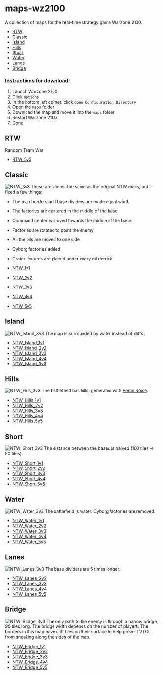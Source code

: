 # maps-wz2100
A collection of maps for the real-time strategy game Warzone 2100.
- [RTW](#RTW)
- [Classic](#Classic)
- [Island](#Island)
- [Hills](#Hills)
- [Short](#Short)
- [Water](#Water)
- [Lanes](#Lanes)
- [Bridge](#Bridge)

### Instructions for download:
1. Launch Warzone 2100
2. Click `Options`
3. In the bottom left corner, click `Open Configuration Directory`
4. Open the `maps` folder
5. Download the map and move it into the `maps` folder
6. Restart Warzone 2100
7. Done

## RTW
Random Team War
- [RTW_5v5](https://github.com/aco4/maps-wz2100/raw/main/maps/10c-RTW_5v5-beta3.wz)

## Classic
![NTW_3v3](https://github.com/aco4/maps-wz2100/raw/main/images/NTW_3v3.png)
These are almost the same as the original NTW maps, but I fixed a few things:
- The map borders and base dividers are made equal width
- The factories are centered in the middle of the base
- Command center is moved towards the middle of the base
- Factories are rotated to point the enemy
- All the oils are moved to one side
- Cyborg factories added
- Crater textures are placed under every oil derrick

- [NTW_1v1](https://github.com/aco4/maps-wz2100/raw/main/maps/2c-NTW_1v1.wz)
- [NTW_2v2](https://github.com/aco4/maps-wz2100/raw/main/maps/4c-NTW_2v2.wz)
- [NTW_3v3](https://github.com/aco4/maps-wz2100/raw/main/maps/6c-NTW_3v3.wz)
- [NTW_4v4](https://github.com/aco4/maps-wz2100/raw/main/maps/8c-NTW_4v4.wz)
- [NTW_5v5](https://github.com/aco4/maps-wz2100/raw/main/maps/10c-NTW_5v5.wz)

## Island
![NTW_Island_3v3](https://github.com/aco4/maps-wz2100/raw/main/images/NTW_Island_3v3.png)
The map is surrounded by water instead of cliffs.
- [NTW_Island_1v1](https://github.com/aco4/maps-wz2100/raw/main/maps/2c-NTW_Island_1v1.wz)
- [NTW_Island_2v2](https://github.com/aco4/maps-wz2100/raw/main/maps/4c-NTW_Island_2v2.wz)
- [NTW_Island_3v3](https://github.com/aco4/maps-wz2100/raw/main/maps/6c-NTW_Island_3v3.wz)
- [NTW_Island_4v4](https://github.com/aco4/maps-wz2100/raw/main/maps/8c-NTW_Island_4v4.wz)
- [NTW_Island_5v5](https://github.com/aco4/maps-wz2100/raw/main/maps/10c-NTW_Island_5v5.wz)

## Hills
![NTW_Hills_3v3](https://github.com/aco4/maps-wz2100/raw/main/images/NTW_Hills_3v3.png)
The battlefield has hills, generated with [Perlin Noise](http://kitfox.com/projects/perlinNoiseMaker/).

[comment]: # (The settings used were: Random seed `2`, Width `158`, Height `101`, Cell Size `12`, Levels `1`, Attenuation `.4`, Groovy `True`)

- [NTW_Hills_1v1](https://github.com/aco4/maps-wz2100/raw/main/maps/2c-NTW_Hills_1v1.wz)
- [NTW_Hills_2v2](https://github.com/aco4/maps-wz2100/raw/main/maps/4c-NTW_Hills_2v2.wz)
- [NTW_Hills_3v3](https://github.com/aco4/maps-wz2100/raw/main/maps/6c-NTW_Hills_3v3.wz)
- [NTW_Hills_4v4](https://github.com/aco4/maps-wz2100/raw/main/maps/8c-NTW_Hills_4v4.wz)
- [NTW_Hills_5v5](https://github.com/aco4/maps-wz2100/raw/main/maps/10c-NTW_Hills_5v5.wz)

## Short
![NTW_Short_3v3](https://github.com/aco4/maps-wz2100/raw/main/images/NTW_Short_3v3.png)
The distance between the bases is halved (100 tiles -> 50 tiles).
- [NTW_Short_1v1](https://github.com/aco4/maps-wz2100/raw/main/maps/2c-NTW_Short_1v1.wz)
- [NTW_Short_2v2](https://github.com/aco4/maps-wz2100/raw/main/maps/4c-NTW_Short_2v2.wz)
- [NTW_Short_3v3](https://github.com/aco4/maps-wz2100/raw/main/maps/6c-NTW_Short_3v3.wz)
- [NTW_Short_4v4](https://github.com/aco4/maps-wz2100/raw/main/maps/8c-NTW_Short_4v4.wz)
- [NTW_Short_5v5](https://github.com/aco4/maps-wz2100/raw/main/maps/10c-NTW_Short_5v5.wz)

## Water
![NTW_Water_3v3](https://github.com/aco4/maps-wz2100/raw/main/images/NTW_Water_3v3.png)
The battlefield is water. Cyborg factories are removed.
- [NTW_Water_1v1](https://github.com/aco4/maps-wz2100/raw/main/maps/2c-NTW_Water_1v1.wz)
- [NTW_Water_2v2](https://github.com/aco4/maps-wz2100/raw/main/maps/4c-NTW_Water_2v2.wz)
- [NTW_Water_3v3](https://github.com/aco4/maps-wz2100/raw/main/maps/6c-NTW_Water_3v3.wz)
- [NTW_Water_4v4](https://github.com/aco4/maps-wz2100/raw/main/maps/8c-NTW_Water_4v4.wz)
- [NTW_Water_5v5](https://github.com/aco4/maps-wz2100/raw/main/maps/10c-NTW_Water_5v5.wz)

## Lanes
![NTW_Lanes_3v3](https://github.com/aco4/maps-wz2100/raw/main/images/NTW_Lanes_3v3.png)
The base dividers are 5 times longer.
- [NTW_Lanes_2v2](https://github.com/aco4/maps-wz2100/raw/main/maps/4c-NTW_Lanes_2v2.wz)
- [NTW_Lanes_3v3](https://github.com/aco4/maps-wz2100/raw/main/maps/6c-NTW_Lanes_3v3.wz)
- [NTW_Lanes_4v4](https://github.com/aco4/maps-wz2100/raw/main/maps/8c-NTW_Lanes_4v4.wz)
- [NTW_Lanes_5v5](https://github.com/aco4/maps-wz2100/raw/main/maps/10c-NTW_Lanes_5v5.wz)

## Bridge
![NTW_Bridge_3v3](https://github.com/aco4/maps-wz2100/raw/main/images/NTW_Bridge_3v3.png)
The only path to the enemy is through a narrow bridge, 90 tiles long. The bridge width depends on the number of players. The borders in this map have cliff tiles on their surface to help prevent VTOL from sneaking along the sides of the map.
- [NTW_Bridge_1v1](https://github.com/aco4/maps-wz2100/raw/main/maps/2c-NTW_Bridge_1v1.wz)
- [NTW_Bridge_2v2](https://github.com/aco4/maps-wz2100/raw/main/maps/4c-NTW_Bridge_2v2.wz)
- [NTW_Bridge_3v3](https://github.com/aco4/maps-wz2100/raw/main/maps/6c-NTW_Bridge_3v3.wz)
- [NTW_Bridge_4v4](https://github.com/aco4/maps-wz2100/raw/main/maps/8c-NTW_Bridge_4v4.wz)
- [NTW_Bridge_5v5](https://github.com/aco4/maps-wz2100/raw/main/maps/10c-NTW_Bridge_5v5.wz)
